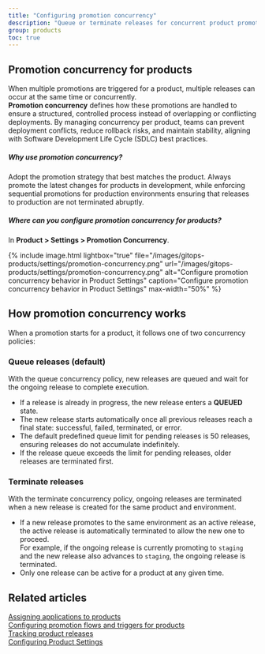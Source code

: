 ```yaml
---
title: "Configuring promotion concurrency"
description: "Queue or terminate releases for concurrent product promotions"
group: products
toc: true
---
```


## Promotion concurrency for products

When multiple promotions are triggered for a product, multiple releases can occur at the same time or concurrently.  
**Promotion concurrency** defines how these promotions are handled to ensure a structured, controlled process instead of overlapping or conflicting deployments.
By managing concurrency per product, teams can prevent deployment conflicts, reduce rollback risks, and maintain stability, aligning with Software Development Life Cycle (SDLC) best practices.




##### Why use promotion concurrency?
Adopt the promotion strategy that best matches the product. Always promote the latest changes for products in development, while enforcing sequential promotions for production environments ensuring that releases to production are not terminated abruptly.

##### Where can you configure promotion concurrency for products? 
In **Product > Settings > Promotion Concurrency**.

{% include
 image.html
 lightbox="true"
 file="/images/gitops-products/settings/promotion-concurrency.png"
 url="/images/gitops-products/settings/promotion-concurrency.png"
 alt="Configure promotion concurrency behavior in Product Settings"
 caption="Configure promotion concurrency behavior in Product Settings"
    max-width="50%"
%} 

## How promotion concurrency works
When a promotion starts for a product, it follows one of two concurrency policies:

### Queue releases (default)
With the queue concurrency policy, new releases are queued and wait for the ongoing release to complete execution.  
* If a release is already in progress, the new release enters a **QUEUED** state.
* The new release starts automatically once all previous releases reach a final state: successful, failed, terminated, or error.
* The default predefined queue limit for pending releases is 50 releases, ensuring releases do not accumulate indefinitely.
* If the release queue exceeds the limit for pending releases, older releases are terminated first.

### Terminate releases
With the terminate concurrency policy, ongoing releases are terminated when a new release is created for the same product and environment.
* If a new release promotes to the same environment as an active release, the active release is automatically terminated to allow the new one to proceed.  
  For example, if the ongoing release is currently promoting to `staging` and the new release also advances to `staging`, the ongoing release is terminated.
* Only one release can be active for a product at any given time.



## Related articles
[Assigning applications to products]({{site.baseurl}}/docs/products/assign-applications/)   
[Configuring promotion flows and triggers for products]({{site.baseurl}}/docs/products/promotion-flow-triggers/)   
[Tracking product releases]({{site.baseurl}}/docs/promotions/releases-in-products/)  
[Configuring Product Settings]({{site.baseurl}}/docs/products/configure-product-settings/)  



<!--- ## Example scenarios

### Scenario 1: Standard queued promotion releases (default behavior)
A product has a promotion in progress for version v1.2.0.
A new promotion for version v1.3.0 is triggered while v1.2.0 is still in progress.
The v1.3.0 release enters a PENDING state until v1.2.0 reaches a final status (successful, failed, terminated).
Once v1.2.0 completes, v1.3.0 automatically starts its promotion.

### Scenario 2: Terminating active releases for faster iteration
A promotion for v1.2.0 is currently deploying.
A critical bug fix in v1.3.0 needs to be released immediately.
The user configures concurrency: terminate with policy: promotionFlow, meaning only releases using the same promotion flow are terminated.
The v1.2.0 release stops immediately, and v1.3.0 starts.

Scenario 3: Managing the Queue Size
A team has automated releases that generate a backlog of 60 promotions.
Since the queue limit is 50, the system automatically terminates older releases (FIFO order) to maintain the limit.
The most recent 50 releases remain in the queue, while the 10 oldest ones are removed.
Configuration Options
To control concurrency behavior, users can define settings in their promotion configuration:

-->